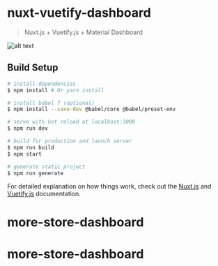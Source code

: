 # nuxt-vuetify-dashboard

> Nuxt.js + Vuetify.js + Material Dashboard

![alt text](http://rekryt.ru/files/nuxt-vuetify-dashboard.png)

## Build Setup

```bash
# install dependencies
$ npm install # Or yarn install

# install babel 7 (optional)
$ npm install --save-dev @babel/core @babel/preset-env

# serve with hot reload at localhost:3000
$ npm run dev

# build for production and launch server
$ npm run build
$ npm start

# generate static project
$ npm run generate
```

For detailed explanation on how things work, check out the [Nuxt.js](https://github.com/nuxt/nuxt.js) and [Vuetify.js](https://vuetifyjs.com/) documentation.
# more-store-dashboard
# more-store-dashboard

